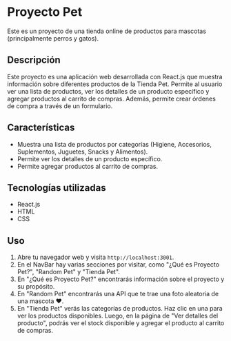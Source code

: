 # Proyecto Pet

Este es un proyecto de una tienda online de productos para mascotas (principalmente perros y gatos). 

## Descripción

Este proyecto es una aplicación web desarrollada con React.js que muestra información sobre diferentes productos de la Tienda Pet. Permite al usuario ver una lista de productos, ver los detalles de un producto específico y agregar productos al carrito de compras. Además, permite crear órdenes de compra a través de un formulario.

## Características

- Muestra una lista de productos por categorías (Higiene, Accesorios, Suplementos, Juguetes, Snacks y Alimentos).
- Permite ver los detalles de un producto específico.
- Permite agregar productos al carrito de compras.

## Tecnologías utilizadas

- React.js
- HTML
- CSS

## Uso

1. Abre tu navegador web y visita `http://localhost:3001`.
2. En el NavBar hay varias secciones por visitar, como "¿Qué es Proyecto Pet?", "Random Pet" y "Tienda Pet".
3. En "¿Qué es Proyecto Pet?" encontrarás información sobre el proyecto y su propósito.
4. En "Random Pet" encontrarás una API que te trae una foto aleatoria de una mascota ❤️.
5. En "Tienda Pet" verás las categorías de productos. Haz clic en una para ver los productos disponibles. Luego, en la página de "Ver detalles del producto", podrás ver el stock disponible y agregar el producto al carrito de compras.

